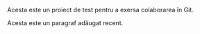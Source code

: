 Acesta este un proiect de test pentru a exersa colaborarea în Git.


Acesta este un paragraf adăugat recent. 


